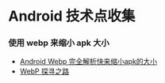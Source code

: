 # Android 技术点收集

### 使用 webp 来缩小 apk 大小
- [Android Webp 完全解析快来缩小apk的大小](http://blog.csdn.net/lmj623565791/article/details/53240600)
- [WebP 探寻之路](http://isux.tencent.com/introduction-of-webp.html)


